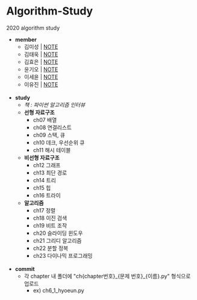 # Algorithm-Study
2020 algorithm study

* **member**
  - 김미성 | [NOTE]()
  - 김태욱 | [NOTE]()
  - 김효은 | [NOTE](https://hyoeun-log.tistory.com/)
  - 윤기오 | [NOTE]()
  - 이세윤 | [NOTE](https://blog.naver.com/ericalee97)
  - 이유진 | [NOTE]()
<br><br>
* **study**
  - _책 : 파이썬 알고리즘 인터뷰_
  - **선형 자료구조**
    - ch07  배열 
    - ch08  연결리스트 
    - ch09  스택, 큐
    - ch10 데크, 우선순위 큐
    - ch11 해시 테이블
  - **비선형 자료구조**
    - ch12 그래프
    - ch13 최단 경로
    - ch14 트리
    - ch15 힙
    - ch16 트라이
  - **알고리즘**
    - ch17 정렬
    - ch18 이진 검색
    - ch19 비트 조작
    - ch20 슬라이딩 윈도우
    - ch21 그리디 알고리즘
    - ch22 분할 정복
    - ch23 다이나믹 프로그래밍
<br><br>    
* **commit**
    - 각 chapter 내 폴더에 "ch{chapter번호}\_{문제 번호}\_{이름}.py" 형식으로 업로드
      - ex) ch6_1_hyoeun.py
 

